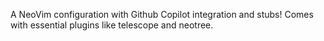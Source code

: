 A NeoVim configuration with Github Copilot integration and stubs! Comes with essential plugins like telescope and neotree.
